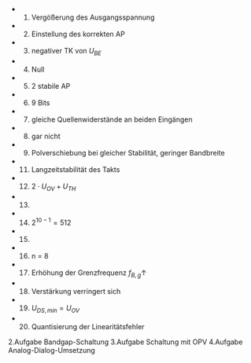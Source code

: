 - 1) Vergößerung des Ausgangsspannung
- 2) Einstellung des korrekten AP
- 3) negativer TK von $U_{BE}$ 
- 4) Null
- 5) 2 stabile AP
- 6) 9 Bits
- 7) gleiche Quellenwiderstände an beiden Eingängen
- 8) gar nicht 
- 9) Polverschiebung bei gleicher Stabilität, geringer Bandbreite 
- 11) Langzeitstabilität des Takts
- 12) $2\cdot U_{OV}+U_{TH}$ 
- 13) 
- 14) $2^{10-1}=512$ 
- 15) 
- 16) n = 8
- 17) Erhöhung der Grenzfrequenz $f_{B,g} \uparrow$ 
- 18) Verstärkung verringert sich
- 19) $U_{DS,min} = U_{OV}$ 
- 20) Quantisierung der Linearitätsfehler

2.Aufgabe Bandgap-Schaltung 
3.Aufgabe Schaltung mit OPV 
4.Aufgabe Analog-Dialog-Umsetzung 
